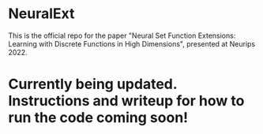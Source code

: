 # NeuralExt
This is the official repo for the paper  "Neural Set Function Extensions: Learning with Discrete Functions in High Dimensions", presented at Neurips 2022. 

# Currently being updated. Instructions and writeup for how to run the code coming soon!
